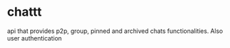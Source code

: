 # chattt
api that provides p2p, group, pinned and archived chats functionalities. Also user authentication
